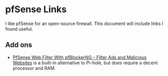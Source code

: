 # pfSense Links
I like pfSense for an open-source firewall. This document will include links I found useful.

## Add ons
- [PfSense Web Filter With pfBlockerNG – Filter Ads and Malicious Websites](https://openschoolsolutions.org/pfsense-web-filter-with-pfblockerng/) is a built-in alternative to Pi-hole, but does require a decent processor and RAM.